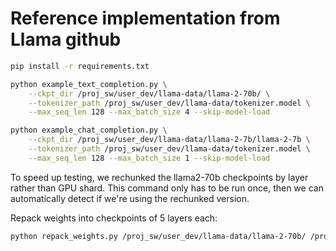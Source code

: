 # Reference implementation from Llama github

```bash
pip install -r requirements.txt

python example_text_completion.py \
    --ckpt_dir /proj_sw/user_dev/llama-data/llama-2-70b/ \
    --tokenizer_path /proj_sw/user_dev/llama-data/tokenizer.model \
    --max_seq_len 128 --max_batch_size 4 --skip-model-load

python example_chat_completion.py \
    --ckpt_dir /proj_sw/user_dev/llama-data/llama-2-7b/llama-2-7b \
    --tokenizer_path /proj_sw/user_dev/llama-data/tokenizer.model \
    --max_seq_len 128 --max_batch_size 1 --skip-model-load
```

To speed up testing, we rechunked the llama2-70b checkpoints by layer rather than GPU shard.
This command only has to be run once, then we can automatically detect if we're using the rechunked version.

Repack weights into checkpoints of 5 layers each:
```bash
python repack_weights.py /proj_sw/user_dev/llama-data/llama-2-70b/ /proj_sw/user_dev/llama-data-repacked/llama-2-70b/ 5
```
